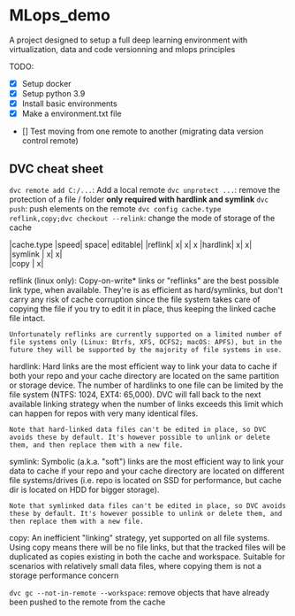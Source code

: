 # MLops_demo
A project designed to setup a full deep learning environment with virtualization, data and code versionning and mlops principles


TODO:
- [x] Setup docker
- [x] Setup python 3.9
- [x] Install basic environments
- [x] Make a environment.txt file
- [] Test moving from one remote to another (migrating data version control remote)

## DVC cheat sheet

`dvc remote add C:/...`: Add a local remote
`dvc unprotect ...`: remove the protection of a file / folder **only required with hardlink and symlink**
`dvc push`: push elements on the remote
`dvc config cache.type reflink,copy;dvc checkout --relink`: change the mode of storage of the cache

|cache.type	|speed|	space|	editable|
|reflink| 	x|	x|	x
|hardlink| 	x|	x|	
|symlink |	x|	x|	
|copy |			x|

reflink (linux only): Copy-on-write* links or "reflinks" are the best possible link type, when available. They're is as efficient as hard/symlinks, but don't carry any risk of cache corruption since the file system takes care of copying the file if you try to edit it in place, thus keeping the linked cache file intact.

    Unfortunately reflinks are currently supported on a limited number of file systems only (Linux: Btrfs, XFS, OCFS2; macOS: APFS), but in the future they will be supported by the majority of file systems in use.

hardlink: Hard links are the most efficient way to link your data to cache if both your repo and your cache directory are located on the same partition or storage device. The number of hardlinks to one file can be limited by the file system (NTFS: 1024, EXT4: 65,000). DVC will fall back to the next available linking strategy when the number of links exceeds this limit which can happen for repos with very many identical files.

    Note that hard-linked data files can't be edited in place, so DVC avoids these by default. It's however possible to unlink or delete them, and then replace them with a new file.

symlink: Symbolic (a.k.a. "soft") links are the most efficient way to link your data to cache if your repo and your cache directory are located on different file systems/drives (i.e. repo is located on SSD for performance, but cache dir is located on HDD for bigger storage).

    Note that symlinked data files can't be edited in place, so DVC avoids these by default. It's however possible to unlink or delete them, and then replace them with a new file.

copy: An inefficient "linking" strategy, yet supported on all file systems. Using copy means there will be no file links, but that the tracked files will be duplicated as copies existing in both the cache and workspace. Suitable for scenarios with relatively small data files, where copying them is not a storage performance concern 

`dvc gc --not-in-remote --workspace`: remove objects that have already been pushed to the remote from the cache